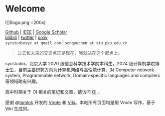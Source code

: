 # Welcome

![](logo.png =200x)

[Github](https://github.com/SYCstudio) | [IEEE](https://ieeexplore.ieee.org/author/37089924474) | [Google Scholar](https://scholar.google.com/citations?user=d-3rxrIAAAAJ)   
[bilibili](https://space.bilibili.com/16392626) | [twitter](https://twitter.com/sycstudio1) | [pixiv](https://www.pixiv.net/users/24728784)  
`sycstudiosyc at gmail.com` | `songyuchen at stu.pku.edu.cn`  

> 过去和未来的交叉点正是现在，我就站在这个起点上。

sycstudio，北京大学 2020 级信息科学技术学院本科生，2024 级计算机学院博士生，目前主要研究方向为计算机网络与高性能计算，对 Computer network system, Programmable network, Domain-specific languages and compilers 等领域略有兴趣。

高中时期关于 OI 相关的笔记和文章，请访问 [OI](https://oi.sycstudio.com)  。

感谢 @[tamlok](https://github.com/tamlok) 开发的 [Vnote](https://github.com/tamlok/vnote/) 和 [Viki](https://github.com/tamlok/viki)。本站所有页面均是用 Vnote 写作，基于 Viki 生成的。
